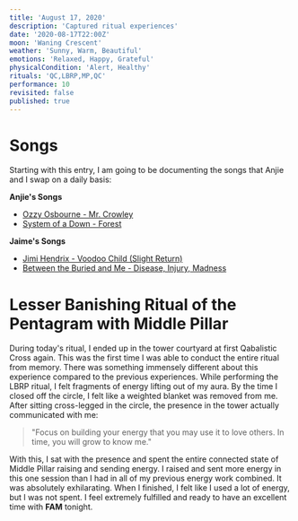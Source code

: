 ```yaml
---
title: 'August 17, 2020'
description: 'Captured ritual experiences'
date: '2020-08-17T22:00Z'
moon: 'Waning Crescent'
weather: 'Sunny, Warm, Beautiful'
emotions: 'Relaxed, Happy, Grateful'
physicalCondition: 'Alert, Healthy'
rituals: 'QC,LBRP,MP,QC'
performance: 10
revisited: false
published: true
---
```


# Songs

Starting with this entry, I am going to be documenting the songs that Anjie and I swap on a daily basis:

**Anjie's Songs**  

* [Ozzy Osbourne - Mr. Crowley](https://open.spotify.com/track/5XfWzGa5zuz88IOYbWNTMa?si=YnLuuaDtQrS00UwKtu3T7Q)
* [System of a Down - Forest](https://open.spotify.com/track/1B5Y9I5wPfvD3C2A81A36C?si=efQ7NFCmRSaMigOnAkWv2A)

**Jaime's Songs**  

* [Jimi Hendrix - Voodoo Child (Slight Return)](https://open.spotify.com/track/2AxCeJ6PSsBYiTckM0HLY7?si=wtvk1k0xTWmLPQ8AL_I01w)
* [Between the Buried and Me - Disease, Injury, Madness](https://open.spotify.com/track/78aw2e4YuglThxQs1THTDo?si=pw2ZmFwlTPq-uuYAgOXeoQ)

# Lesser Banishing Ritual of the Pentagram with Middle Pillar

During today's ritual, I ended up in the tower courtyard at first Qabalistic Cross again. This was the first time I was able to conduct the entire ritual from memory. There was something immensely different about this experience compared to the previous experiences. While performing the LBRP ritual, I felt fragments of energy lifting out of my aura. By the time I closed off the circle, I felt like a weighted blanket was removed from me. After sitting cross-legged in the circle, the presence in the tower actually communicated with me:

> "Focus on building your energy that you may use it to love others. In time, you will grow to know me."

With this, I sat with the presence and spent the entire connected state of Middle Pillar raising and sending energy. I raised and sent more energy in this one session than I had in all of my previous energy work combined. It was absolutely exhilarating. When I finished, I felt like I used a lot of energy, but I was not spent. I feel extremely fulfilled and ready to have an excellent time with **FAM** tonight.
